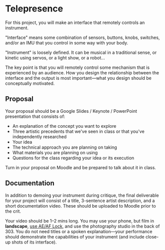 # Telepresence

For this project, you will make an interface that remotely controls an instrument. 

"Interface" means some combination of sensors, buttons, knobs, switches, and/or an IMU that you control in some way with your body. 

"Instrument" is loosely defined. It can be musical in a traditional sense, or kinetic using servos, or a light show, or a robot...

The key point is that you will remotely control some mechanism that is experienced by an audience. How you design the relationship between the interface and the output is most important—what you design should be conceptually motivated.


## Proposal

Your proposal should be a Google Slides / Keynote / PowerPoint presentation that consists of:
- An explanation of the concept you want to explore
- Three artistic precedents that we've seen in class or that you've independently researched
- Your idea
- The technical approach you are planning on taking
- What materials you are planning on using
- Questions for the class regarding your idea or its execution

Turn in your proposal on Moodle and be prepared to talk about it in class.


## Documentation

In addition to demoing your instrument during critique, the final deliverable for your project will consist of a title, 3-sentence artist description, and a short documentation video. These should be uploaded to Moodle prior to the crit.

Your video should be 1–2 mins long. You may use your phone, but film in **landscape**, [use AE/AF Lock](https://improvephotography.com/53127/what-is-ae-af-lock-on-an-iphone-and-how-does-that-help-my-pictures/), and use the photography studio in the back of 303. You do not need titles or a spoken explanation—your performance should demonstrate the capabilities of your instrument (and include close-up shots of its interface).
